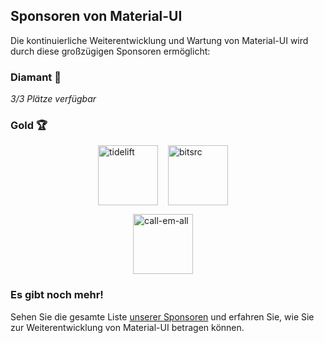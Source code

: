## Sponsoren von Material-UI

Die kontinuierliche Weiterentwicklung und Wartung von Material-UI wird durch diese großzügigen Sponsoren ermöglicht:

### Diamant 💎

*3/3 Plätze verfügbar*

### Gold 🏆

<p style="display: flex; justify-content: center;">
  <a data-ga-event-category="sponsor" data-ga-event-action="logo" data-ga-event-label="tidelift" href="https://tidelift.com/subscription/pkg/npm-material-ui?utm_source=npm-material-ui&utm_medium=referral&utm_campaign=homepage" rel="noopener sponsored" target="_blank" style="margin-right: 16px;"><img width="96" src="https://github.com/tidelift.png?size=96" alt="tidelift" title="Unternehmensfähige Open-Source-Software" /></a>
  <a data-ga-event-category="sponsor" data-ga-event-action="logo" data-ga-event-label="bitsrc" href="https://bit.dev" rel="noopener sponsored" target="_blank" style="margin-right: 16px;"><img width="96" src="https://github.com/teambit.png?size=96" alt="bitsrc" title="Die schnellste Art, Code zu teilen" /></a>
</p>

<p style="display: flex; justify-content: center; flex-wrap: wrap;">
  <a data-ga-event-category="sponsor" data-ga-event-action="logo" data-ga-event-label="callemall" href="https://www.call-em-all.com" rel="noopener sponsored" target="_blank" style="margin-right: 16px;"><img src="https://images.opencollective.com/proxy/images?src=https%3A%2F%2Fopencollective-production.s3-us-west-1.amazonaws.com%2Ff4053300-e0ea-11e7-acf0-0fa7c0509f4e.png&height=96" alt="call-em-all" title="Der einfache Weg, um Ihre Gruppe zu benachrichtigen" width="96" loading="lazy"></a>
</p>

### Es gibt noch mehr!

Sehen Sie die gesamte Liste [unserer Sponsoren](/discover-more/backers/) und erfahren Sie, wie Sie zur Weiterentwicklung von Material-UI betragen können.
